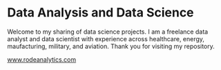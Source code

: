 # Data Analysis and Data Science
Welcome to my sharing of data science projects. I am a freelance data analyst and data scientist with experience across healthcare, energy, maufacturing, military, and aviation. Thank you for visiting my repository.

www.rodeanalytics.com
